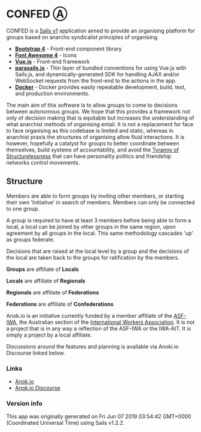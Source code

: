 # CONFED Ⓐ

CONFED is a [Sails v1](https://sailsjs.com) application aimed to provide an organising platform for groups based on anarcho syndicalist principles of organising.

*   [**Bootstrap 4**](http://getbootstrap.com/docs/4.0/getting-started/introduction/) - Front-end component library
*   [**Font Awesome 4**](http://fontawesome.io/icons/) - Icons
*   [**Vue.js**](https://vuejs.org/) - Front-end framework
*   [**parasails.js**](https://npmjs.com/package/parasails) - Thin layer of bundled conventions for using Vue.js with Sails.js, and dynamically-generated SDK for handling AJAX and/or WebSocket requests from the front-end to the actions in the app. 
*   [**Docker**](https://www.docker.com) - Docker provides easily repeatable development, build, test, and production environments.

The main aim of this software is to allow groups to come to decisions between autonomous groups. We hope that this provides a framework not only of decision making that is equitable but increases the understanding of what anarchist methods of organising entail. It is not a replacement for face to face organising as this codebase is limited and static, whereas in anarchist praxis the structures of organising allow fluid interactions. It is however, hopefully a catalyst for groups to better coordinate between themselves, build systems of accountability, and avoid the [Tyranny of Structurelessness](https://www.jofreeman.com/joreen/tyranny.htm) that can have personality politics and friendship networks control movements.

## Structure

Members are able to form groups by inviting other members, or starting their own 'Initiative' in search of members. Members can only be connected to one group.

A group is required to have at least 3 members before being able to form a local, a local can be joined by other groups in the same region, upon agreement by all groups in the local. This same methodology cascades 'up' as groups federate.

Decisions that are raised at the local level by a group and the decisions of the local are taken back to the groups for ratification by the members.

**Groups** are affiliate of **Locals**

**Locals** are affiliate of **Regionals**

**Regionals** are affiliate of **Federations**

**Federations** are affiliate of **Confederations**

Anok.io is an initiative currently funded by a member affiliate of the [ASF-IWA](https://www.asf-iwa.org.au), the Australian section of the [International Workers Association](https://www.iwa-ait.org). It is not a project that is in any way a reflection of the ASF-IWA or the IWA-AIT. It is simply a project by a local affiliate.

Discussions around the features and planning is available via Anoki.io Discourse linked below.

### Links
+ [Anok.io](https://anok.io)
+ [Anok.io Discourse](https://discourse.anok.io)

### Version info

This app was originally generated on Fri Jun 07 2019 03:54:42 GMT+0000 (Coordinated Universal Time) using Sails v1.2.2.

<!-- Internally, Sails used [`sails-generate@1.16.12`](https://github.com/balderdashy/sails-generate/tree/v1.16.12/lib/core-generators/new). -->


<!--
Note:  Generators are usually run using the globally-installed `sails` CLI (command-line interface).  This CLI version is _environment-specific_ rather than app-specific, thus over time, as a project's dependencies are upgraded or the project is worked on by different developers on different computers using different versions of Node.js, the Sails dependency in its package.json file may differ from the globally-installed Sails CLI release it was originally generated with.  (Be sure to always check out the relevant [upgrading guides](https://sailsjs.com/upgrading) before upgrading the version of Sails used by your app.  If you're stuck, [get help here](https://sailsjs.com/support).)
-->

